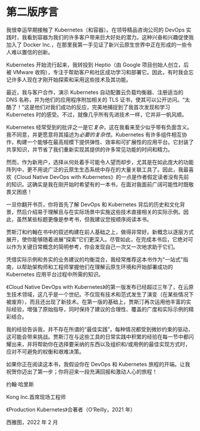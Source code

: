 # 第二版序言

我很幸运早期接触了 Kubernetes（和容器）。在领导精品咨询公司的 DevOps 实践时，我看到容器为我们的许多客户带来巨大好处的潜力。这种兴奋和兴趣促使我加入了 Docker Inc.，在那里我第一手见证了新兴云原生世界中正在形成的一些令人难以置信的创新。

Kubernetes 开始流行起来，我转投到 Heptio（由 Google 项目创始人创立，后被 VMware 收购），专注于帮助客户和社区成功学习和部署它。因此，有时我会忘记许多人现在才刚开始探索和采用这些技术及其功能。

最近，我与客户合作，演示 Kubernetes 自动配置云负载均衡器、注册适当的 DNS 名称，并为他们的应用程序附加相关的 TLS 证书，使其可以公开访问。“太酷了！”这是他们对我们成功的反应，完美地捕捉到了我首次发现和学习 Kubernetes 时的感受。不过，就像几乎所有先进技术一样，它并非一帆风顺。

Kubernetes 经常受到的批评之一是它*复杂*，这在我看来至少似乎带有负面含义。我不同意，并更愿意将其描述为*必要的复杂性*。Kubernetes 有许多组件相互协作，构建一个能够在最高规模下提供弹性、效率和可扩展性的应用平台。它封装了共享知识，并节省了我们重新实现其提供的许多常见功能的时间和精力。

然而，作为新用户，选择从何处着手可能令人望而却步，尤其是在如此庞大的功能阵列中，更不用说广泛的云原生生态系统中存在的大量关联工具了。因此，我最喜欢《Cloud Native DevOps with Kubernetes》的一点是作者假定读者没有先前的知识。这确实是我在刚开始时希望有的一本书，在面对我面前广阔可能性时既敬畏又困惑！

一旦你翻开书页，你将首先了解 DevOps 和 Kubernetes 背后的历史和文化背景，然后介绍易于理解且与在实际场景中实施这些技术直接相关的实际示例。因此，虽然某些标题更像是参考书，但我建议您按顺序阅读本书。

贾斯汀和约翰在书中的叙述构建在前人基础之上，做得非常好。新概念以逐层方式展开，使你能够随着进展“探索”它们更深入。尽管如此，在完成本书后，它绝对可以作为关键日常概念的简明参考，你会发现自己一次又一次地求助于它们。

凭借实际示例和务实的业务建议的均衡混合，我经常推荐这本书作为"一站式"指南，以帮助架构师和工程师掌握他们在理解云原生环境和开始部署成功的 Kubernetes 应用平台过程中所需的知识。

《Cloud Native DevOps with Kubernetes》的第一版发布已经超过三年了，在云原生技术领域，这几乎是一个世纪。不仅现有技术和范式发生了演变（在某些情况下被废弃），而且还出现了新技术。在第一版的基础上，贾斯汀再次运用他丰富的实际经验，增强了原始指导，同时保持了建议的合理性、覆盖的广度和实际示例的精彩结合。

我的经验告诉我，并不存在所谓的“最佳实践”，每种情况都受到微妙约束的驱动，这可能会带来挑战。贾斯汀在与这些工具的日常实践中积累的经验在每一节中都闪耀出来，并将帮助你在选择要采纳的东西以及组织和/或用例的最佳实现方式时，应对不可避免的权衡和艰难决策。

如果你正在阅读这本书，我假设你在 DevOps 和 Kubernetes 旅程的开端。让我祝贺你迈出了第一步；你将迎来一段充满回报和激动人心的旅程！

约翰·哈里斯

Kong Inc.首席现场工程师

《Production Kubernetes》合著者（O’Reilly，2021 年）

西雅图，2022 年 2 月
